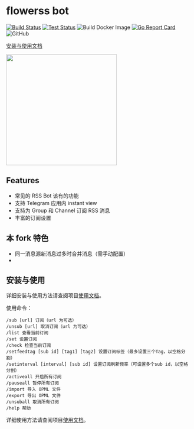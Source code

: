 # flowerss bot

[![Build Status](https://github.com/yangon99/flowerss-bot/workflows/Release/badge.svg)](https://github.com/yangon99/flowerss-bot/actions?query=workflow%3ARelease)
[![Test Status](https://github.com/yangon99/flowerss-bot/workflows/Test/badge.svg)](https://github.com/yangon99/flowerss-bot/actions?query=workflow%3ATest)
![Build Docker Image](https://github.com/yangon99/flowerss-bot/workflows/Build%20Docker%20Image/badge.svg)
[![Go Report Card](https://goreportcard.com/badge/github.com/yangon99/flowerss-bot)](https://goreportcard.com/report/github.com/yangon99/flowerss-bot)
![GitHub](https://img.shields.io/github/license/yangon99/flowerss-bot.svg)

[安装与使用文档](https://flowerss-bot.now.sh/)  

<img src="https://github.com/rssflow/img/raw/master/images/rssflow_demo.gif" width = "300"/>

## Features

- 常见的 RSS Bot 该有的功能
- 支持 Telegram 应用内 instant view
- 支持为 Group 和 Channel 订阅 RSS 消息
- 丰富的订阅设置

## 本 fork 特色

- 同一消息源新消息过多时合并消息（需手动配置）
- 

## 安装与使用

详细安装与使用方法请查阅项目[使用文档](https://flowerss-bot.now.sh/)。  

使用命令：

```
/sub [url] 订阅（url 为可选）
/unsub [url] 取消订阅（url 为可选）
/list 查看当前订阅
/set 设置订阅
/check 检查当前订阅
/setfeedtag [sub id] [tag1] [tag2] 设置订阅标签（最多设置三个Tag，以空格分割）
/setinterval [interval] [sub id] 设置订阅刷新频率（可设置多个sub id，以空格分割）
/activeall 开启所有订阅
/pauseall 暂停所有订阅
/import 导入 OPML 文件
/export 导出 OPML 文件
/unsuball 取消所有订阅
/help 帮助
```
详细使用方法请查阅项目[使用文档](https://flowerss-bot.now.sh/#/usage)。 
